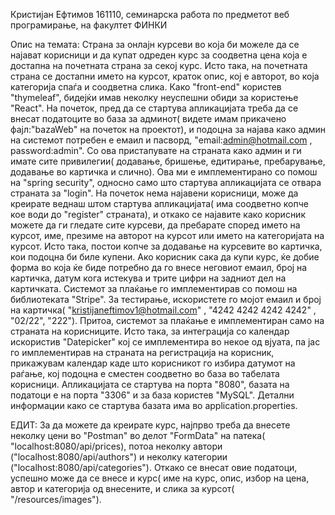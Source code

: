 Кристијан Ефтимов 161110, семинарска работа по предметот веб програмирање, на факултет ФИНКИ

Опис на темата:
Страна за онлајн курсеви во која би можеле да се најават корисници и да купат одреден курс за соодветна цена која е достапна на почетната 
страна за секој курс. Исто така, на почетната страна се достапни името на курсот, краток опис, кој е авторот, во која категорија спаѓа и 
соодветна слика. Како "front-end" користев "thymeleaf", бидејќи имав неколку неуспешни обиди за користење "React".
На почеток, пред да се стартува апликацијата треба да се внесат податоците во база за админот( видете имам прикачено фајл:"bazaWeb" на почеток на проектот), и подоцна за најава како админ на системот потребен е емаил и пасворд, "email:admin@hotmail.com , password:admin". Со ова пристапувате на страната како админ и ги имате сите привилегии( додавање, бришење,  едитирање, пребарување, додавање во картичка и слично). Ова ми е имплементирано со помош на "spring security", односно само што стартува апликацијата се отвара страната за "login". На почеток нема најавени корисници, може да креирате веднаш штом стартува апликацијата( има соодветно копче кое води до "register" страната), и откако се најавите како корисник можете да ги гледате сите курсеви, да пребарате според името на курсот, име, презиме на авторот на курсот или името на категоријата на курсот. Исто така, постои копче за додавање на курсевите во картичка, кои подоцна би биле купени.
Ако корисник сака да купи курс, ќе добие форма во која ќе биде потребно да го внесе неговиот емаил, број на картичка, датум кога истекува и трите цифри на задниот дел на картичката. Системот за плаќање го имплементирав со помош на библиотеката "Stripe". За тестирање, искористете го мојот емаил и број на картичка( "kristijaneftimov1@hotmail.com" , "4242 4242 4242 4242" , "02/22", "222"). Притоа, системот за плаќање е имплементиран само на страната на корисниците.
Исто така, за интеграција со календар искористив "Datepicker" кој се имплементира во некое од вјуата, па јас го имплементирав на страната на регистрација на корисник, прикажувам календар каде што корисникот го избира датумот на раѓање, кој подоцна е сместен соодветно во база во табелата корисници.
Апликацијата се стартува на порта "8080", базата на податоци е на порта "3306" и за база користев "MySQL". Детални информации како се стартува базата има во application.properties.    

ЕДИТ: За да можете да креирате курс, најпрво треба да внесете неколку цени во "Postman" во делот "FormData" на патека( "localhost:8080/api/prices), потоа неколку автори ("localhost:8080/api/authors") и неколку категории ("localhost:8080/api/categories"). Откако се внесат овие податоци, успешно може да се внесе и курс( име на курс, опис, избор на цена, автор и категорија од внесените, и слика за курсот( "/resources/images").
